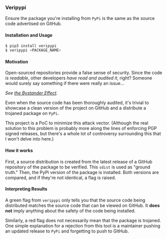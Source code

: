 ### Veripypi

Ensure the package you're installing from `PyPi` is the same as the source code advertised on GitHub.

#### Installation and Usage

```bash
$ pip3 install veripypi
$ veripypi <PACKAGE_NAME>
```

#### Motivation

Open-sourced repositories provide a false sense of security. Since the code *is readable*, other developers *have read and audited it*, right? Someone would surely say something if there were really an issue...

*See [the Bystander Effect](https://en.wikipedia.org/wiki/Bystander_effect).* 

Even when the source code has been thoroughly audited, it's trivial to showcase a clean version of the project on GitHub and a distribute a trojaned package on `PyPi`.

This project is a PoC to minimize this attack vector. (Although the real solution to this problem is probably more along the lines of enforcing PGP signed releases, but there's a whole lot of controversy surrounding this that I won't delve into here.)

#### How it works

First, a source distribution is created from the latest release of a GitHub repository of the package to be verified. This `sdist` is used as "ground truth." Then, the PyPi version of the package is installed. Both versions are compared, and if they're not identical, a flag is raised. 

#### Interpreting Results

A green flag from `veripypi` only tells you that the source code being distributed matches the source code that can be viewed on GitHub. It **does not** imply anything about the safety of the code being installed. 

Similarly, a red flag does not necessarily mean that the package is trojaned. One simple explanation for a rejection from this tool is a maintainer pushing an updated release to `PyPi` and forgetting to push to GitHub. 
